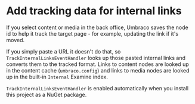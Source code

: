 # Add tracking data for internal links

If you select content or media in the back office, Umbraco saves the node id to help it track the target page - for example, updating the link if it's moved.

If you simply paste a URL it doesn't do that, so `TrackInternalLinksEventHandler` looks up those pasted internal links and converts them to the tracked format. Links to content nodes are looked up in the content cache (`umbraco.config`) and links to media nodes are looked up in the built-in `Internal` Examine index.

`TrackInternalLinksEventHandler` is enabled automatically when you install this project as a NuGet package.